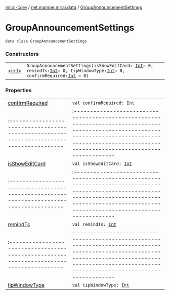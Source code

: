 [mirai-core](../../index.md) / [net.mamoe.mirai.data](../index.md) / [GroupAnnouncementSettings](./index.md)

# GroupAnnouncementSettings

`data class GroupAnnouncementSettings`

### Constructors
|||
|:----------------------------------------------------------------------------------------|:---------------------------------------------------------------------------------------------------------------------------------------------------------------------------------------------------------|
| [&lt;init&gt;](-init-.md) | `GroupAnnouncementSettings(isShowEditCard: `[`Int`](https://kotlinlang.org/api/latest/jvm/stdlib/kotlin/-int/index.html)` = 0, remindTs: `[`Int`](https://kotlinlang.org/api/latest/jvm/stdlib/kotlin/-int/index.html)` = 0, tipWindowType: `[`Int`](https://kotlinlang.org/api/latest/jvm/stdlib/kotlin/-int/index.html)` = 0, confirmRequired: `[`Int`](https://kotlinlang.org/api/latest/jvm/stdlib/kotlin/-int/index.html)` = 0)` |

### Properties
|||
|:----------------------------------------------------------------------------------------|:---------------------------------------------------------------------------------------------------------------------------------------------------------------------------------------------------------|
| [confirmRequired](confirm-required.md) | `val confirmRequired: `[`Int`](https://kotlinlang.org/api/latest/jvm/stdlib/kotlin/-int/index.html) ||||
|:----------------------------------------------------------------------------------------|:---------------------------------------------------------------------------------------------------------------------------------------------------------------------------------------------------------|
| [isShowEditCard](is-show-edit-card.md) | `val isShowEditCard: `[`Int`](https://kotlinlang.org/api/latest/jvm/stdlib/kotlin/-int/index.html) ||||
|:----------------------------------------------------------------------------------------|:---------------------------------------------------------------------------------------------------------------------------------------------------------------------------------------------------------|
| [remindTs](remind-ts.md) | `val remindTs: `[`Int`](https://kotlinlang.org/api/latest/jvm/stdlib/kotlin/-int/index.html) ||||
|:----------------------------------------------------------------------------------------|:---------------------------------------------------------------------------------------------------------------------------------------------------------------------------------------------------------|
| [tipWindowType](tip-window-type.md) | `val tipWindowType: `[`Int`](https://kotlinlang.org/api/latest/jvm/stdlib/kotlin/-int/index.html) |

